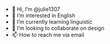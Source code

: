 - 👋 Hi, I’m @julie1307
- 👀 I’m interested in English
- 🌱 I’m currently learning linguistic
- 💞️ I’m looking to collaborate on design
- 📫 How to reach me via email
<!---
julie1307/julie1307 is a ✨ special ✨ repository because its `README.md` (this file) appears on your GitHub profile.
You can click the Preview link to take a look at your changes.
--->
